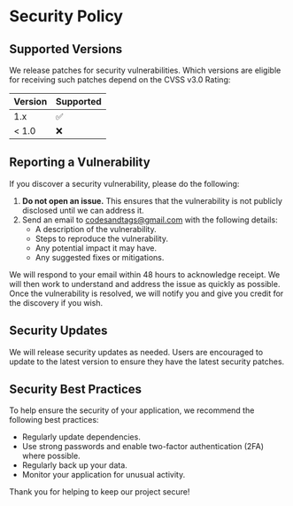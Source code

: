 # Security Policy

## Supported Versions

We release patches for security vulnerabilities. Which versions are eligible for receiving such patches depend on the CVSS v3.0 Rating:

| Version | Supported          |
| ------- | ------------------ |
| 1.x     | :white_check_mark: |
| < 1.0   | :x:                |

## Reporting a Vulnerability

If you discover a security vulnerability, please do the following:

1. **Do not open an issue.** This ensures that the vulnerability is not publicly disclosed until we can address it.
2. Send an email to [codesandtags@gmail.com](mailto:codesandtags@gmail.com) with the following details:
   - A description of the vulnerability.
   - Steps to reproduce the vulnerability.
   - Any potential impact it may have.
   - Any suggested fixes or mitigations.

We will respond to your email within 48 hours to acknowledge receipt. We will then work to understand and address the issue as quickly as possible. Once the vulnerability is resolved, we will notify you and give you credit for the discovery if you wish.

## Security Updates

We will release security updates as needed. Users are encouraged to update to the latest version to ensure they have the latest security patches.

## Security Best Practices

To help ensure the security of your application, we recommend the following best practices:

- Regularly update dependencies.
- Use strong passwords and enable two-factor authentication (2FA) where possible.
- Regularly back up your data.
- Monitor your application for unusual activity.

Thank you for helping to keep our project secure!
